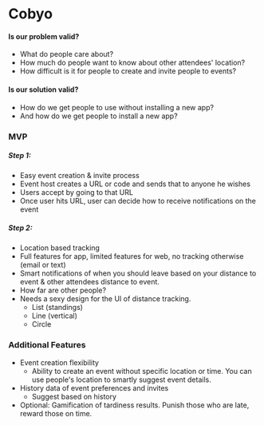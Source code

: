 # Cobyo

#### Is our problem valid?
  * What do people care about?
  * How much do people want to know about other attendees' location?
  * How difficult is it for people to create and invite people to events?
#### Is our solution valid?
  * How do we get people to use without installing a new app?
  * And how do we get people to install a new app?

### MVP
##### Step 1:
* Easy event creation & invite process
* Event host creates a URL or code and sends that to anyone he wishes
* Users accept by going to that URL
* Once user hits URL, user can decide how to receive notifications on the event
##### Step 2:
* Location based tracking
* Full features for app, limited features for web, no tracking otherwise (email or text)
* Smart notifications of when you should leave based on your distance to event & other attendees distance to event.
* How far are other people?
* Needs a sexy design for the UI of distance tracking.
  * List (standings)
  * Line (vertical)
  * Circle

### Additional Features
* Event creation flexibility
  * Ability to create an event without specific location or time. You can use people's location to smartly suggest event details.
* History data of event preferences and invites
  * Suggest based on history
* Optional: Gamification of tardiness results. Punish those who are late, reward those on time.
